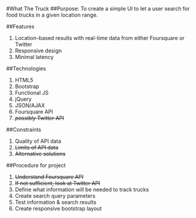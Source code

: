 #What The Truck
##Purpose:
To create a simple UI to let a user search for food trucks in a given location range.

##Features
1. Location-based results with real-time data from either Foursquare or Twitter
1. Responsive design
1. Minimal latency

##Technologies
1. HTML5
1. Bootstrap
1. Functional JS
1. jQuery
1. JSON/AJAX
1. Foursquare API
1. ~~*possibly* Twitter API~~

##Constraints
1. Quality of API data
1. ~~Limits of API data~~
1. ~~Alternative solutions~~

##Procedure for project
1. ~~Understand Foursquare API~~
1. ~~If not sufficient, look at Twitter API~~
1. Define what information will be needed to track trucks
1. Create search query parameters
1. Test information & search results
1. Create responsive bootstrap layout
